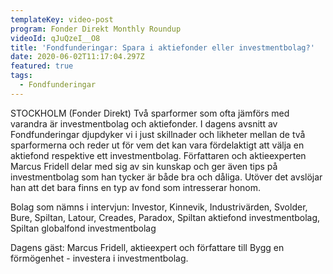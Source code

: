 ```yaml
---
templateKey: video-post
program: Fonder Direkt Monthly Roundup
videoId: qJuQzeI__O8
title: 'Fondfunderingar: Spara i aktiefonder eller investmentbolag?'
date: 2020-06-02T11:17:04.297Z
featured: true
tags:
  - Fondfunderingar
---
```

STOCKHOLM (Fonder Direkt) Två sparformer som ofta jämförs med varandra är investmentbolag och aktiefonder. I dagens avsnitt av Fondfunderingar djupdyker vi i just skillnader och likheter mellan de två sparformerna och reder ut för vem det kan vara fördelaktigt att välja en aktiefond respektive ett investmentbolag. Författaren och aktieexperten Marcus Fridell delar med sig av sin kunskap och ger även tips på investmentbolag som han tycker är både bra och dåliga. Utöver det avslöjar han att det bara finns en typ av fond som intresserar honom.

Bolag som nämns i intervjun: Investor, Kinnevik, Industrivärden, Svolder, Bure, Spiltan, Latour, Creades, Paradox, Spiltan aktiefond investmentbolag, Spiltan globalfond investmentbolag

Dagens gäst: Marcus Fridell, aktieexpert och författare till Bygg en förmögenhet - investera i investmentbolag.